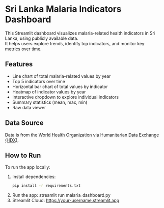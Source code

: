 # Sri Lanka Malaria Indicators Dashboard

This Streamlit dashboard visualizes malaria-related health indicators in Sri Lanka, using publicly available data.  
It helps users explore trends, identify top indicators, and monitor key metrics over time.

## Features

- Line chart of total malaria-related values by year  
- Top 5 indicators over time  
- Horizontal bar chart of total values by indicator  
- Heatmap of indicator values by year  
- Interactive dropdown to explore individual indicators  
- Summary statistics (mean, max, min)  
- Raw data viewer  

## Data Source

Data is from the [World Health Organization via Humanitarian Data Exchange (HDX)](https://data.humdata.org/dataset/who-data-for-lka/resource/2d7645c4-7dd8-47a4-adfb-e709935ca7a0).

## How to Run

To run the app locally:

1. Install dependencies:
   ```bash
   pip install -r requirements.txt
   
2. Run the app: streamlit run malaria_dashboard.py
3. Streamlit Cloud: https://your-username.streamlit.app
   
